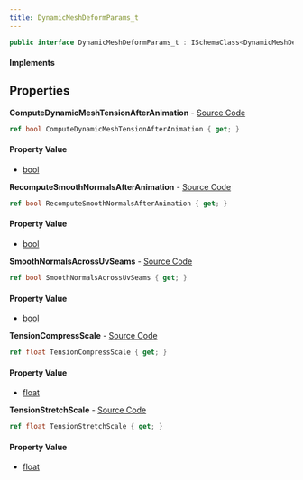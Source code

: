 ```yaml
---
title: DynamicMeshDeformParams_t
---
```


```csharp
public interface DynamicMeshDeformParams_t : ISchemaClass<DynamicMeshDeformParams_t>, ISchemaField, ISchemaClass, INativeHandle
```

#### Implements

## Properties

**ComputeDynamicMeshTensionAfterAnimation** - [Source Code](https://github.com/swiftly-solution/swiftlys2/blob/master/managed/src/SwiftlyS2.Generated/Schemas/Interfaces/DynamicMeshDeformParams_t.cs#L22)

```csharp
ref bool ComputeDynamicMeshTensionAfterAnimation { get; }
```

#### Property Value

- [bool](https://learn.microsoft.com/dotnet/api/system.boolean)

**RecomputeSmoothNormalsAfterAnimation** - [Source Code](https://github.com/swiftly-solution/swiftlys2/blob/master/managed/src/SwiftlyS2.Generated/Schemas/Interfaces/DynamicMeshDeformParams_t.cs#L20)

```csharp
ref bool RecomputeSmoothNormalsAfterAnimation { get; }
```

#### Property Value

- [bool](https://learn.microsoft.com/dotnet/api/system.boolean)

**SmoothNormalsAcrossUvSeams** - [Source Code](https://github.com/swiftly-solution/swiftlys2/blob/master/managed/src/SwiftlyS2.Generated/Schemas/Interfaces/DynamicMeshDeformParams_t.cs#L24)

```csharp
ref bool SmoothNormalsAcrossUvSeams { get; }
```

#### Property Value

- [bool](https://learn.microsoft.com/dotnet/api/system.boolean)

**TensionCompressScale** - [Source Code](https://github.com/swiftly-solution/swiftlys2/blob/master/managed/src/SwiftlyS2.Generated/Schemas/Interfaces/DynamicMeshDeformParams_t.cs#L16)

```csharp
ref float TensionCompressScale { get; }
```

#### Property Value

- [float](https://learn.microsoft.com/dotnet/api/system.single)

**TensionStretchScale** - [Source Code](https://github.com/swiftly-solution/swiftlys2/blob/master/managed/src/SwiftlyS2.Generated/Schemas/Interfaces/DynamicMeshDeformParams_t.cs#L18)

```csharp
ref float TensionStretchScale { get; }
```

#### Property Value

- [float](https://learn.microsoft.com/dotnet/api/system.single)

